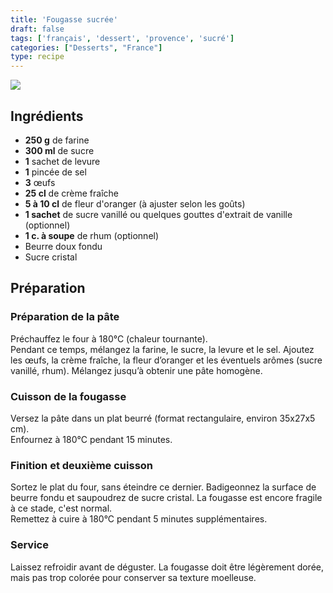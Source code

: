 ```yaml
---
title: 'Fougasse sucrée'
draft: false
tags: ['français', 'dessert', 'provence', 'sucré']
categories: ["Desserts", "France"]
type: recipe
---
```


![](../images/fougasse.jpg)

## Ingrédients

- **250 g** de farine  
- **300 ml** de sucre  
- **1** sachet de levure  
- **1** pincée de sel  
- **3** œufs  
- **25 cl** de crème fraîche  
- **5 à 10 cl** de fleur d'oranger (à ajuster selon les goûts)  
- **1 sachet** de sucre vanillé ou quelques gouttes d'extrait de vanille (optionnel)  
- **1 c. à soupe** de rhum (optionnel)  
- Beurre doux fondu  
- Sucre cristal  

## Préparation

### Préparation de la pâte  
Préchauffez le four à 180°C (chaleur tournante).  
Pendant ce temps, mélangez la farine, le sucre, la levure et le sel. Ajoutez les œufs, la crème fraîche, la fleur d’oranger et les éventuels arômes (sucre vanillé, rhum). Mélangez jusqu’à obtenir une pâte homogène.  

### Cuisson de la fougasse  
Versez la pâte dans un plat beurré (format rectangulaire, environ 35x27x5 cm).  
Enfournez à 180°C pendant 15 minutes.  

### Finition et deuxième cuisson  
Sortez le plat du four, sans éteindre ce dernier. Badigeonnez la surface de beurre fondu et saupoudrez de sucre cristal. La fougasse est encore fragile à ce stade, c'est normal.  
Remettez à cuire à 180°C pendant 5 minutes supplémentaires.  

### Service  
Laissez refroidir avant de déguster. La fougasse doit être légèrement dorée, mais pas trop colorée pour conserver sa texture moelleuse.  
